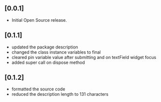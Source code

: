 ## [0.0.1]

* Initial Open Source release.

## [0.1.1]
* updated the package description
* changed the class instance variables to final
* cleared pin variable value after submitting and on textField widget focus
* added super call on dispose method

## [0.1.2]
* formatted the source code
* reduced the description length to 131 characters

